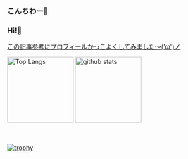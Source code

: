 ### こんちわー👋
### Hi!👋

[この記事参考にプロフィールかっこよくしてみました～('ω')ノ](https://zenn.dev/a_ichi1/articles/0411396e6b887d "githubかっこよくするやつ")

<!--
**yoshiyuki-140/yoshiyuki-140** is a ✨ _special_ ✨ repository because its `README.md` (this file) appears on your GitHub profile.

Here are some ideas to get you started:

- 🔭 I’m currently working on ...
- 🌱 I’m currently learning ...
- 👯 I’m looking to collaborate on ...
- 🤔 I’m looking for help with ...
- 💬 Ask me about ...
- 📫 How to reach me: ...
- 😄 Pronouns: ...
- ⚡ Fun fact: ...
-->

<p align="left"> 
  <img alt="Top Langs" height="150px" src="https://github-readme-stats.vercel.app/api/top-langs/?username=yoshiyuki-140&layout=compact&show_icons=true&theme=dark" />
  <img alt="github stats" height="150px" src="https://github-readme-stats.vercel.app/api?username=yoshiyuki-140&theme=dark&show_icons=ture" />
</p><br>

[![trophy](https://github-profile-trophy.vercel.app/?username=yoshiyuki-140&theme=onedark&column=7)](https://github.com/ryo-ma/github-profile-trophy)
